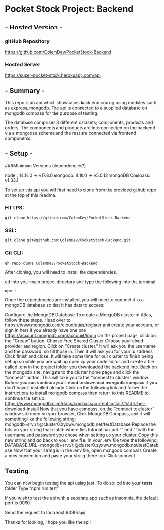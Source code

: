 # **Pocket Stock Project: Backend**
 
## - Hosted Version -
 
### gitHub Repository
 
https://github.com/ColemDev/PocketStock-Backend
 
### Hosted Server
 
https://super-pocket-stock.herokuapp.com/api
 
## - Summary -
 
This repo is an api which showcases back end coding using modules such as express, mongodb. The api is connected to a supplied database on mongodb compass for the purpose of testing.

 The database comprises 3 different datasets; components, products  and orders. The components and products are interconnected on the backend via a mongoose schema and the rest are connected via frontend components.
 
## - Setup -
 
###Minimum Versions (dependencies?)
 
node : 14.16.0 -> v17.8.0
mongodb: 4.10.0 -> v5.0.13
mongoDB Compass: v1.33.1
 
To set up this api you will first need to clone from the provided github repo at the top of this readme.
 
### HTTPS:
 
```
git clone https://github.com/ColemDev/PocketStock-Backend
```
 
### SSL:
 
```
git clone git@github.com:ColemDev/PocketStock-Backend.git
```
 
### Git CLI:
 
```
gh repo clone ColemDev/PocketStock-Backend
```
 
After cloning, you will need to install the dependencies. 
 
cd into your main project directory and type the following into the terminal
```
npm i
```
Once the dependencies are installed, you will need to connect it to a mongoDB database so that it has data to access: 
 
Configure the MongoDB Database
To create a MongoDB cluster in Atlas, follow these steps.
Head over to https://www.mongodb.com/cloud/atlas/register and create your account, or sign in here if you already have one one https://account.mongodb.com/account/login
On the project page, click on the “Create” button.
Choose Free Shared Cluster
Choose your cloud provider and region.
Click on “Create cluster.”
It will ask you the username and the password, so fill those in.
Then it will ask you for your ip address
Click finish and close.
It will take some time for our cluster to finish being set up so while you are waiting open up your code editor and create a file called .env in the project folder you downloaded the backend into.
Back on the mongodb site, navigate to the cluster home page and click the “connect” button. This will take you to the “connect to cluster” window.
Before you can continue you’ll need to download mongodb compass if you don’t have it installed already
Click on the following link and follow the instructions to install mongodb compass then return to this README to continue the set up. https://www.mongodb.com/docs/compass/current/install/#std-label-download-install
Now that you have compass, on the  “connect to cluster” window still open on your browser, Click MongoDB Compass, and it will something like the following string: 
mongodb+srv://<username>:<password>@cluster0.zyxwv.mongodb.net/testDatabase
Replace the bits on your string that match where this tutorial has put “<username>” and “<password>” with the username and password you chose when setting up your cluster.
Copy this new string and go back to your .env file.
In your .env file type the following:
DATABASE_URL=mongodb+srv://<username>:<password>@cluster0.zyxwv.mongodb.net/testDatabase
Now that your string is in the .env file, open mongodb compass
Create a new connection and paste your string there too.
Click connect.
 
## Testing
 
You can now begin testing the api using jest. To do so:
cd into your  __tests__ folder
Type “npm run test” 
 
If you wish to test the api with a separate app such as insomnia, the default port is 9090.

Send the request to localhost:9090/api/<your endpoint of choice>
 
 
Thanks for looking, I hope you like the api!
 
